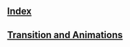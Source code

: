 ## [Index](https://github.com/IIKUYY/CSS/tree/main/index.md)
## [Transition and Animations](https://github.com/IIKUYY/CSS/tree/main/Chapter14/Ch14.md)
